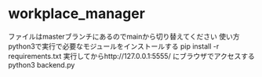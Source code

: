 # workplace_manager
ファイルはmasterブランチにあるのでmainから切り替えてください
使い方
python3で実行で必要なモジュールをインストールする
pip install -r requirements.txt
実行してからhttp://127.0.0.1:5555/ にブラウザでアクセスする
python3 backend.py
